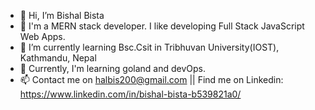 - 👋 Hi, I’m Bishal Bista
- 👀 I'm a MERN stack developer. I like developing Full Stack JavaScript Web Apps. 
- 🌱 I’m currently learning Bsc.Csit in Tribhuvan University(IOST), Kathmandu, Nepal
- 💞️ Currently, I'm learning goland and devOps.
- 📫 Contact me on halbis200@gmail.com || Find me on Linkedin: https://www.linkedin.com/in/bishal-bista-b539821a0/

<!---
halbis/halbis is a ✨ special ✨ repository because its `README.md` (this file) appears on your GitHub profile.
You can click the Preview link to take a look at your changes.
--->
